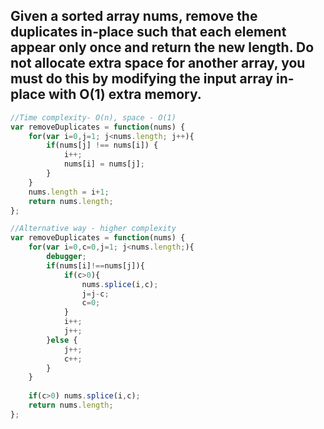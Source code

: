 ## Given a sorted array nums, remove the duplicates in-place such that each element appear only once and return the new length. Do not allocate extra space for another array, you must do this by modifying the input array in-place with O(1) extra memory.

```javascript
//Time complexity- O(n), space - O(1)
var removeDuplicates = function(nums) {
    for(var i=0,j=1; j<nums.length; j++){
        if(nums[j] !== nums[i]) {
            i++;
            nums[i] = nums[j];
        }
    }
    nums.length = i+1;
    return nums.length;
};

//Alternative way - higher complexity
var removeDuplicates = function(nums) {
    for(var i=0,c=0,j=1; j<nums.length;){
        debugger;
        if(nums[i]!==nums[j]){
            if(c>0){
                nums.splice(i,c);
                j=j-c;
                c=0;
            }
            i++;
            j++;
        }else {
            j++;
            c++;
        }
    }
    
    if(c>0) nums.splice(i,c);
    return nums.length;
};
```